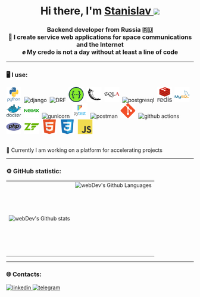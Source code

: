 <h1 align="center">
  Hi there, I'm 
  <a href="https://github.com/StAndUP-ru/" target="_blank">
    Stanislav
  </a> 
  <img src="https://github.com/blackcater/blackcater/raw/main/images/Hi.gif" height="32"/> 
</h1> 
<h3 align="center">
  Backend developer from Russia 🇷🇺
  <br>
  🚀 I create service web applications for space communications and the Internet
  <br>
  ✊ My credo is not a day without at least a line of code
</h3>

---

### 🖥️ I use:
<div>
  <img src="https://github.com/devicons/devicon/blob/master/icons/python/python-original-wordmark.svg" title="Python 3" alt="python" width="40" height="40"/>&nbsp
  <img src="https://verbose-equals-true.gitlab.io/django-postgres-vue-gitlab-ecs/django.jpg" title="django" alt="django" width="40" height="40"/>&nbsp
  <img src="https://icon.icepanel.io/Technology/png-shadow-512/Django-REST.png" title="DRF" alt="DRF" width="40" height="40"/>&nbsp
  <img src="https://github.com/devicons/devicon/blob/master/icons/swagger/swagger-original.svg" title="swagger" alt="swagger" width="40" height="40"/>&nbsp
  <img src="https://github.com/devicons/devicon/blob/master/icons/flask/flask-original.svg" title="flask" alt="flask" width="40" height="40"/>&nbsp
  <img src="https://github.com/devicons/devicon/blob/master/icons/sqlalchemy/sqlalchemy-original.svg" title="SQLAlchemy" alt="sqlalchemy" width="40" height="40"/>&nbsp
  <img src="https://icon.icepanel.io/Technology/svg/PostgresSQL.svg" title="postgresql" alt="postgresql" width="40" height="40"/>&nbsp
  <img src="https://github.com/devicons/devicon/blob/master/icons/redis/redis-original-wordmark.svg" title="redis" alt="redis" width="40" height="40"/>&nbsp
  <img src="https://github.com/devicons/devicon/blob/master/icons/mysql/mysql-original-wordmark.svg" title="mysql" alt="mysql" width="40" height="40"/>&nbsp
  <img src="https://github.com/devicons/devicon/blob/master/icons/docker/docker-original-wordmark.svg" title="docker" alt="docker" width="40" height="40"/>&nbsp
  <img src="https://github.com/devicons/devicon/blob/master/icons/nginx/nginx-original.svg" title="nginx" alt="nginx" width="40" height="40"/>&nbsp
  <img src="https://www.vectorlogo.zone/logos/gunicorn/gunicorn-icon.svg" title="gunicorn" alt="gunicorn" width="40" height="40"/>&nbsp
  <img src="https://github.com/devicons/devicon/blob/master/icons/pytest/pytest-original-wordmark.svg" title="pytest" alt="pytest" width="40" height="40"/>&nbsp
  <img src="https://voyager.postman.com/logo/postman-logo-orange-stacked.svg" title="postman" alt="postman" width="40" height="40"/>&nbsp
  <img src="https://github.com/devicons/devicon/blob/master/icons/git/git-original.svg" title="git" alt="git" width="40" height="40"/>&nbsp
  <img src="https://icon.icepanel.io/Technology/svg/GitHub-Actions.svg" title="github actions" alt="github actions" width="40" height="40"/>&nbsp
  <img src="https://github.com/devicons/devicon/blob/master/icons/php/php-original.svg" title="PHP" alt="php" width="40" height="40"/>&nbsp
  <img src="https://github.com/devicons/devicon/blob/master/icons/zend/zend-original.svg" title="zend" alt="zend" width="40" height="40"/>&nbsp
  <img src="https://github.com/devicons/devicon/blob/master/icons/html5/html5-original.svg" title="html5" alt="html5" width="40" height="40"/>&nbsp
  <img src="https://github.com/devicons/devicon/blob/master/icons/css3/css3-original.svg" title="css" alt="css" width="40" height="40"/>&nbsp
  <img src="https://github.com/devicons/devicon/blob/master/icons/javascript/javascript-original.svg" title="javascript" alt="javascript" width="40" height="40"/>&nbsp
</div>
<br>

🔭 Currently I am working on a platform for accelerating projects

---

### ⚙️ GitHub statistic:

<table>
  <tr>
    <td>
      <img align="left" src="http://github-readme-streak-stats.herokuapp.com?user=StAndUP-ru&theme=dark&background=000000" alt="webDev's Github stats" />
    </td>
    <td>
      <img height="195px" align="right" alt="webDev's Github Languages" src="https://github-readme-stats-sigma-five.vercel.app/api/top-langs/?username=StAndUP-ru&layout=compact&theme=vision-friendly-dark" />
    </td>
  </tr>
</table>

---

### 🌐 Contacts:

  <div>
    <a href="https://www.linkedin.com/in/standup/" target="_blank">
      <img src="https://cdn-icons-png.flaticon.com/512/2504/2504799.png" width="40" height="40" alt="linkedin" />  
    </a>
    <a href="https://t.me/StAndSt" target="_blank">
      <img src="https://cdn-icons-png.flaticon.com/512/2111/2111644.png" width="40" height="40" alt="telegram"/>
    </a>
  </div>


